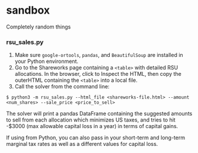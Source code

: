 # sandbox
Completely random things

### rsu_sales.py
1. Make sure `google-ortools`, `pandas`, and `BeautifulSoup` are installed in your Python environment.
2. Go to the Shareworks page containing a `<table>` with detailed RSU allocations.  In the browser, click to Inspect the HTML, then
copy the outerHTML containing the `<table>` into a local file.
3. Call the solver from the command line:
```
$ python3 -m rsu_sales.py --html_file <shareworks-file.html> --amount <num_shares> --sale_price <price_to_sell>
```

The solver will print a pandas DataFrame containing the suggested amounts to sell from each allocation which minimizes US taxes,
and tries to hit -$3000 (max allowable capital loss in a year) in terms of capital gains.

If using from Python, you can also pass in your short-term and long-term marginal tax rates as well as a different values for capital loss.
